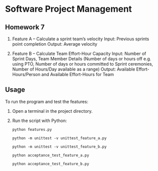 # Software Project Management 
## Homework 7

1. Feature A – Calculate a sprint team’s velocity
  Input: Previous sprints point completion
  Output: Average velocity

2. Feature B – Calculate Team Effort-Hour Capacity
  Input: Number of Sprint Days, Team Member Details (Number of days or hours off e.g. using
  PTO, Number of days or hours committed to Sprint ceremonies, Number of Hours/Day available
  as a range)
  Output: Available Effort-Hours/Person and Available Effort-Hours for Team



## Usage

To run the program and test the features:

1. Open a terminal in the project directory.
2. Run the script with Python:

   `python features.py`
   
   `python -m unittest -v unittest_feature_a.py`
   
   `python -m unittest -v unittest_feature_b.py`
   
   `python acceptance_test_feature_a.py`
   
   `python acceptance_test_feature_b.py`


